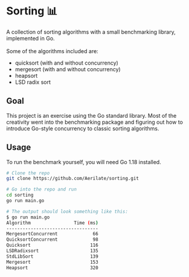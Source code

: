# Sorting :bar_chart:
A collection of sorting algorithms with a small benchmarking library, implemented in Go.
\
\
Some of the algorithms included are:
* quicksort (with and without concurrency)
* mergesort (with and without concurrency)
* heapsort
* LSD radix sort

## Goal
This project is an exercise using the Go standard library. Most of the creativity went into the benchmarking package and figuring out how to introduce Go-style concurrency to classic sorting algorithms.

## Usage
To run the benchmark yourself, you will need Go 1.18 installed.
~~~bash
# Clone the repo
git clone https://github.com/Aerilate/sorting.git

# Go into the repo and run
cd sorting
go run main.go
~~~
~~~bash
# The output should look something like this:
$ go run main.go
Algorithm                Time (ms)
----------------------------------
MergesortConcurrent             66
QuicksortConcurrent             98
Quicksort                      116
LSDRadixsort                   135
StdLibSort                     139
Mergesort                      153
Heapsort                       320
~~~
